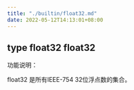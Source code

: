 ```yaml
---
title: "./builtin/float32.md"
date: 2022-05-12T14:13:01+08:00
---
```

## type float32 float32

功能说明：

float32 是所有IEEE-754 32位浮点数的集合。